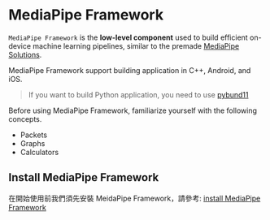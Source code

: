 # MediaPipe Framework

`MediaPipe Framework` is the **low-level component** used to build efficient on-device machine learning pipelines, similar to the premade [MediaPipe Solutions](https://developers.google.com/mediapipe/solutions/guide.md).

MediaPipe Framework support building application in C++, Android, and iOS.

> If you want to build Python application, you need to use [pybund11](https://pybind11.readthedocs.io/en/stable/index.html)

Before using MediaPipe Framework, familiarize yourself with the following concepts.

- Packets
- Graphs
- Calculators

## Install MediaPipe Framework

在開始使用前我們須先安裝 MeidaPipe Framework，請參考: [install MediaPipe Framework](https://developers.google.com/mediapipe/framework/getting_started/install)
